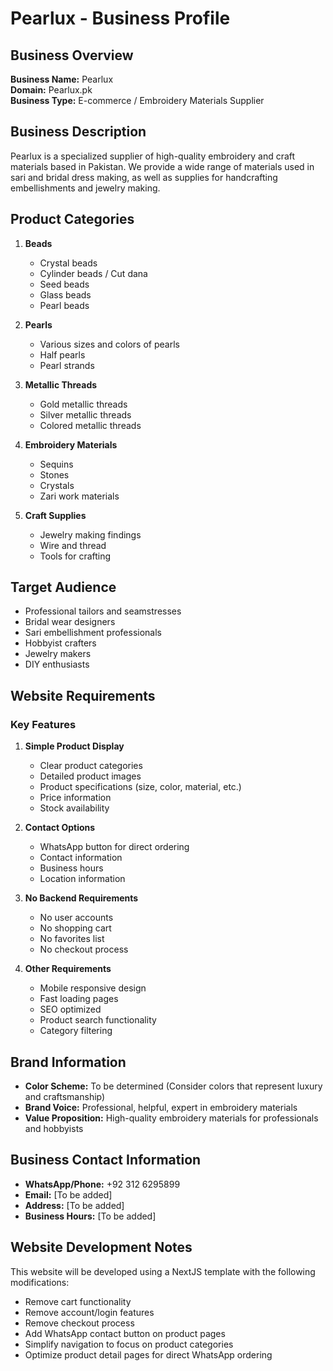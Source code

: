# Pearlux - Business Profile

## Business Overview

**Business Name:** Pearlux  
**Domain:** Pearlux.pk  
**Business Type:** E-commerce / Embroidery Materials Supplier

## Business Description

Pearlux is a specialized supplier of high-quality embroidery and craft materials based in Pakistan. We provide a wide range of materials used in sari and bridal dress making, as well as supplies for handcrafting embellishments and jewelry making.

## Product Categories

1. **Beads**

   - Crystal beads
   - Cylinder beads / Cut dana
   - Seed beads
   - Glass beads
   - Pearl beads

2. **Pearls**

   - Various sizes and colors of pearls
   - Half pearls
   - Pearl strands

3. **Metallic Threads**

   - Gold metallic threads
   - Silver metallic threads
   - Colored metallic threads

4. **Embroidery Materials**

   - Sequins
   - Stones
   - Crystals
   - Zari work materials

5. **Craft Supplies**
   - Jewelry making findings
   - Wire and thread
   - Tools for crafting

## Target Audience

- Professional tailors and seamstresses
- Bridal wear designers
- Sari embellishment professionals
- Hobbyist crafters
- Jewelry makers
- DIY enthusiasts

## Website Requirements

### Key Features

1. **Simple Product Display**

   - Clear product categories
   - Detailed product images
   - Product specifications (size, color, material, etc.)
   - Price information
   - Stock availability

2. **Contact Options**

   - WhatsApp button for direct ordering
   - Contact information
   - Business hours
   - Location information

3. **No Backend Requirements**

   - No user accounts
   - No shopping cart
   - No favorites list
   - No checkout process

4. **Other Requirements**
   - Mobile responsive design
   - Fast loading pages
   - SEO optimized
   - Product search functionality
   - Category filtering

## Brand Information

- **Color Scheme:** To be determined (Consider colors that represent luxury and craftsmanship)
- **Brand Voice:** Professional, helpful, expert in embroidery materials
- **Value Proposition:** High-quality embroidery materials for professionals and hobbyists

## Business Contact Information

- **WhatsApp/Phone:** +92 312 6295899
- **Email:** [To be added]
- **Address:** [To be added]
- **Business Hours:** [To be added]

## Website Development Notes

This website will be developed using a NextJS template with the following modifications:

- Remove cart functionality
- Remove account/login features
- Remove checkout process
- Add WhatsApp contact button on product pages
- Simplify navigation to focus on product categories
- Optimize product detail pages for direct WhatsApp ordering
